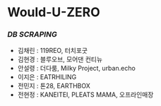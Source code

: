 # Would-U-ZERO

### *DB SCRAPING*
- 김채린 : 119REO, 터치포굿 
- 김현경 : 블루오브, 모어댄 컨티뉴
- 안설령 : 더다룸, Milky Project, urban.echo
- 이지은 : EATRHILING
- 전민지 : 톤28, EARTHBOX
- 전현정 : KANEITEI, PLEATS MAMA, 오프라인매장
